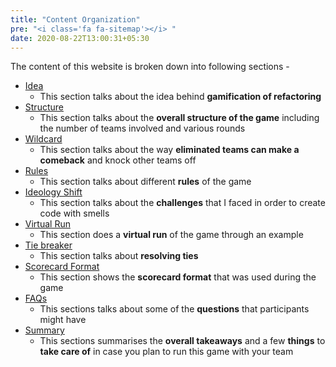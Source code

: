 ```yaml
---
title: "Content Organization"
pre: "<i class='fa fa-sitemap'></i> "
date: 2020-08-22T13:00:31+05:30
---
```


The content of this website is broken down into following sections -

+ [Idea](idea)
    - This section talks about the idea behind **gamification of refactoring**
+ [Structure](structure)
    - This section talks about the **overall structure of the game** including the number of teams involved and various rounds 
+ [Wildcard](wildcard)
    - This section talks about the way **eliminated teams can make a comeback** and knock other teams off 
+ [Rules](rules)
    + This section talks about different **rules** of the game
+ [Ideology Shift](ideology_shift)
    + This section talks about the **challenges** that I faced in order to create code with smells  
+ [Virtual Run](virtual_run)
    + This section does a **virtual run** of the game through an example  
+ [Tie breaker](tie_breaker)
    + This section talks about **resolving ties**     
+ [Scorecard Format](scorecard_format)
    + This section shows the **scorecard format** that was used during the game 
+ [FAQs](faqs)
    + This sections talks about some of the **questions** that participants might have     
+ [Summary](summary)
    + This sections summarises the **overall takeaways** and a few **things** to **take care of** in case you plan to run this game with your team     
